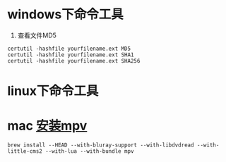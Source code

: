 # windows下命令工具
1. 查看文件MD5

```
certutil -hashfile yourfilename.ext MD5
certutil -hashfile yourfilename.ext SHA1
certutil -hashfile yourfilename.ext SHA256
```

# linux下命令工具


# mac [安装mpv](https://imhy.zbyzbyzby.com/wordpress/?p=1167)
```
brew install --HEAD --with-bluray-support --with-libdvdread --with-little-cms2 --with-lua --with-bundle mpv
```


